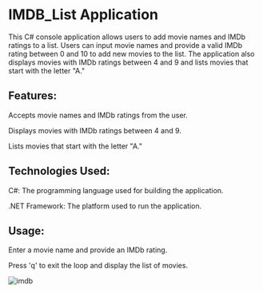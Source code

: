 # IMDB_List Application

This C# console application allows users to add movie names and IMDb ratings to a list. Users can input movie names and provide a valid IMDb rating between 0 and 10 to add new movies to the list. The application also displays movies with IMDb ratings between 4 and 9 and lists movies that start with the letter "A."

## Features:
Accepts movie names and IMDb ratings from the user.

Displays movies with IMDb ratings between 4 and 9.

Lists movies that start with the letter "A."

## Technologies Used:
C#: The programming language used for building the application.

.NET Framework: The platform used to run the application.

## Usage:
Enter a movie name and provide an IMDb rating.

Press 'q' to exit the loop and display the list of movies.

![imdb](https://github.com/user-attachments/assets/e29747fb-e352-44d7-9c2c-ae9064f5b931)
